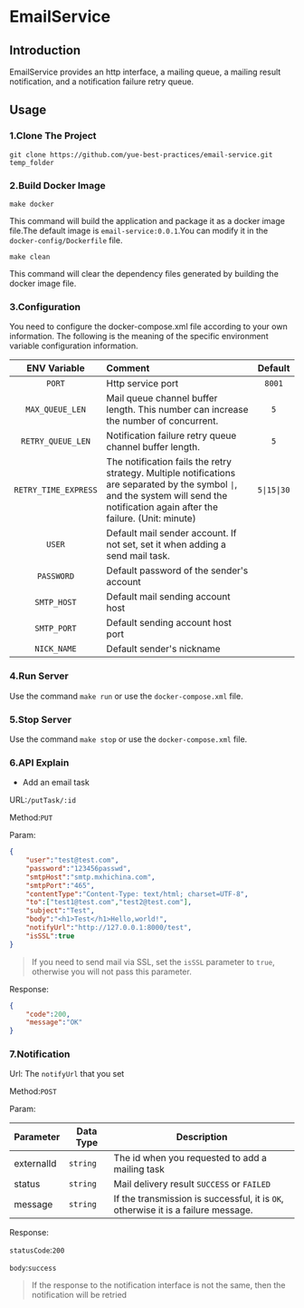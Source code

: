 # EmailService

## Introduction

EmailService provides an http interface, a mailing queue, a mailing result notification, and a notification failure retry queue.


## Usage

### 1.Clone The Project

`git clone https://github.com/yue-best-practices/email-service.git temp_folder`

### 2.Build Docker Image

`make docker`

This command will build the application and package it as a docker image file.The default image is `email-service:0.0.1`.You can modify it in the `docker-config/Dockerfile` file.

`make clean`

This command will clear the dependency files generated by building the docker image file.


### 3.Configuration

You need to configure the docker-compose.xml file according to your own information. The following is the meaning of the specific environment variable configuration information.

| ENV Variable | Comment | Default
| :---: | :--- | :---:
| `PORT` | Http service port | `8001`
| `MAX_QUEUE_LEN` | Mail queue channel buffer length. This number can increase the number of concurrent. | `5`
| `RETRY_QUEUE_LEN` | Notification failure retry queue channel buffer length. | `5`
| `RETRY_TIME_EXPRESS` | The notification fails the retry strategy. Multiple notifications are separated by the symbol <code>&#124;</code>, and the system will send the notification again after the failure. (Unit: minute) | <code>5&#124;15&#124;30</code>
| `USER` | Default mail sender account. If not set, set it when adding a send mail task. |
| `PASSWORD` | Default password of the sender's account |
| `SMTP_HOST` | Default mail sending account host |
| `SMTP_PORT` | Default sending account host port |
| `NICK_NAME` | Default sender's nickname |

### 4.Run Server

Use the command `make run` or use the `docker-compose.xml` file.

### 5.Stop Server

Use the command `make stop` or use the `docker-compose.xml` file.

### 6.API Explain

* Add an email task

URL:`/putTask/:id`

Method:`PUT`

Param:

```json
{
	"user":"test@test.com",
	"password":"123456passwd",
	"smtpHost":"smtp.mxhichina.com",
	"smtpPort":"465",
	"contentType":"Content-Type: text/html; charset=UTF-8",
	"to":["test1@test.com","test2@test.com"],
	"subject":"Test",
	"body":"<h1>Test</h1>Hello,world!",
	"notifyUrl":"http://127.0.0.1:8000/test",
	"isSSL":true
}
```

> If you need to send mail via SSL, set the `isSSL` parameter to `true`, otherwise you will not pass this parameter.


Response:

```json
{
	"code":200,
	"message":"OK"
}
```


### 7.Notification

Url: The `notifyUrl` that you set

Method:`POST`

Param:

| Parameter | Data Type | Description
| --- | --- | ---
| externalId | `string` | The id when you requested to add a mailing task
| status | `string` | Mail delivery result `SUCCESS` or `FAILED`
| message | `string` | If the transmission is successful, it is `OK`, otherwise it is a failure message.

Response:

`statusCode`:`200`

`body`:`success`

>If the response to the notification interface is not the same, then the notification will be retried